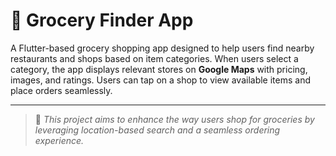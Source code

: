 # 🛒 Grocery Finder App  

A Flutter-based grocery shopping app designed to help users find nearby restaurants and shops based on item categories. When users select a category, the app displays relevant stores on **Google Maps** with pricing, images, and ratings. Users can tap on a shop to view available items and place orders seamlessly.  


---

> 📌 *This project aims to enhance the way users shop for groceries by leveraging location-based search and a seamless ordering experience.*
